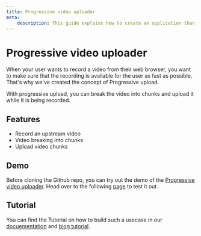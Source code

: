 ```yaml
---
title: Progressive video uploader
meta:
    description: This guide explains how to create an application than can handle video recording and upload in real-time with api.video.
---
```


# Progressive video uploader

When your user wants to record a video from their web browser, you want to make sure that the recording is available for the user as fast as possible. That's why we've created the concept of Progressive upload.

With progressive upload, you can break the video into chunks and upload it while it is being recorded.

## Features

- Record an upstream video
- Video breaking into chunks
- Upload video chunks

## Demo

Before cloning the Github repo, you can try out the demo of the [Progressive video uploader](https://upstream.a.video/). Head over to the following [page](https://upstream.a.video/) to test it out.

## Tutorial

You can find the Tutorial on how to build such a usecase in our [docuementation](/vod/progressive-upload.md) and [blog tutorial](https://api.video/blog/tutorials/progressively-upload-large-video-files-without-compromising-on-speed/).

